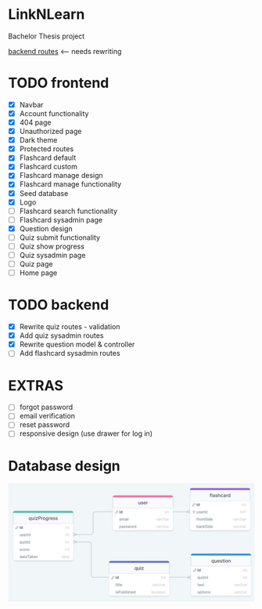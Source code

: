 # LinkNLearn

Bachelor Thesis project

[backend routes](./backend/README.md) <-- needs rewriting

# TODO frontend

-   [x] Navbar
-   [x] Account functionality
-   [x] 404 page
-   [x] Unauthorized page
-   [x] Dark theme
-   [x] Protected routes
-   [x] Flashcard default
-   [x] Flashcard custom
-   [x] Flashcard manage design
-   [x] Flashcard manage functionality
-   [x] Seed database
-   [x] Logo
-   [ ] Flashcard search functionality
-   [ ] Flashcard sysadmin page
-   [x] Question design
-   [ ] Quiz submit functionality
-   [ ] Quiz show progress
-   [ ] Quiz sysadmin page
-   [ ] Quiz page
-   [ ] Home page

# TODO backend

-   [x] Rewrite quiz routes - validation
-   [x] Add quiz sysadmin routes
-   [x] Rewrite question model & controller
-   [ ] Add flashcard sysadmin routes

# EXTRAS

-   [ ] forgot password
-   [ ] email verification
-   [ ] reset password
-   [ ] responsive design (use drawer for log in)

# Database design

![Database design](backend/database%20design.png)
